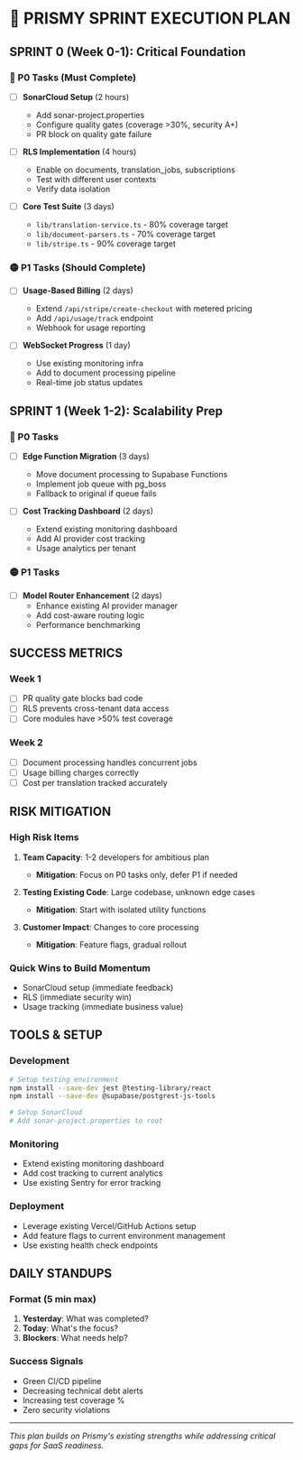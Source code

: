 # 🚀 PRISMY SPRINT EXECUTION PLAN

## SPRINT 0 (Week 0-1): Critical Foundation

### 🔴 P0 Tasks (Must Complete)
- [ ] **SonarCloud Setup** (2 hours)
  - Add sonar-project.properties
  - Configure quality gates (coverage >30%, security A+)
  - PR block on quality gate failure

- [ ] **RLS Implementation** (4 hours) 
  - Enable on documents, translation_jobs, subscriptions
  - Test with different user contexts
  - Verify data isolation

- [ ] **Core Test Suite** (3 days)
  - `lib/translation-service.ts` - 80% coverage target
  - `lib/document-parsers.ts` - 70% coverage target  
  - `lib/stripe.ts` - 90% coverage target

### 🟡 P1 Tasks (Should Complete)
- [ ] **Usage-Based Billing** (2 days)
  - Extend `/api/stripe/create-checkout` with metered pricing
  - Add `/api/usage/track` endpoint
  - Webhook for usage reporting

- [ ] **WebSocket Progress** (1 day)
  - Use existing monitoring infra
  - Add to document processing pipeline
  - Real-time job status updates

## SPRINT 1 (Week 1-2): Scalability Prep

### 🔴 P0 Tasks
- [ ] **Edge Function Migration** (3 days)
  - Move document processing to Supabase Functions
  - Implement job queue with pg_boss
  - Fallback to original if queue fails

- [ ] **Cost Tracking Dashboard** (2 days)
  - Extend existing monitoring dashboard
  - Add AI provider cost tracking
  - Usage analytics per tenant

### 🟡 P1 Tasks  
- [ ] **Model Router Enhancement** (2 days)
  - Enhance existing AI provider manager
  - Add cost-aware routing logic
  - Performance benchmarking

## SUCCESS METRICS

### Week 1
- [ ] PR quality gate blocks bad code
- [ ] RLS prevents cross-tenant data access
- [ ] Core modules have >50% test coverage

### Week 2  
- [ ] Document processing handles concurrent jobs
- [ ] Usage billing charges correctly
- [ ] Cost per translation tracked accurately

## RISK MITIGATION

### High Risk Items
1. **Team Capacity**: 1-2 developers for ambitious plan
   - **Mitigation**: Focus on P0 tasks only, defer P1 if needed

2. **Testing Existing Code**: Large codebase, unknown edge cases
   - **Mitigation**: Start with isolated utility functions

3. **Customer Impact**: Changes to core processing
   - **Mitigation**: Feature flags, gradual rollout

### Quick Wins to Build Momentum
- SonarCloud setup (immediate feedback)
- RLS (immediate security win)
- Usage tracking (immediate business value)

## TOOLS & SETUP

### Development
```bash
# Setup testing environment
npm install --save-dev jest @testing-library/react
npm install --save-dev @supabase/postgrest-js-tools

# Setup SonarCloud
# Add sonar-project.properties to root
```

### Monitoring
- Extend existing monitoring dashboard
- Add cost tracking to current analytics
- Use existing Sentry for error tracking

### Deployment
- Leverage existing Vercel/GitHub Actions setup
- Add feature flags to current environment management
- Use existing health check endpoints

## DAILY STANDUPS

### Format (5 min max)
1. **Yesterday**: What was completed?
2. **Today**: What's the focus?
3. **Blockers**: What needs help?

### Success Signals
- Green CI/CD pipeline
- Decreasing technical debt alerts
- Increasing test coverage %
- Zero security violations

---

*This plan builds on Prismy's existing strengths while addressing critical gaps for SaaS readiness.*